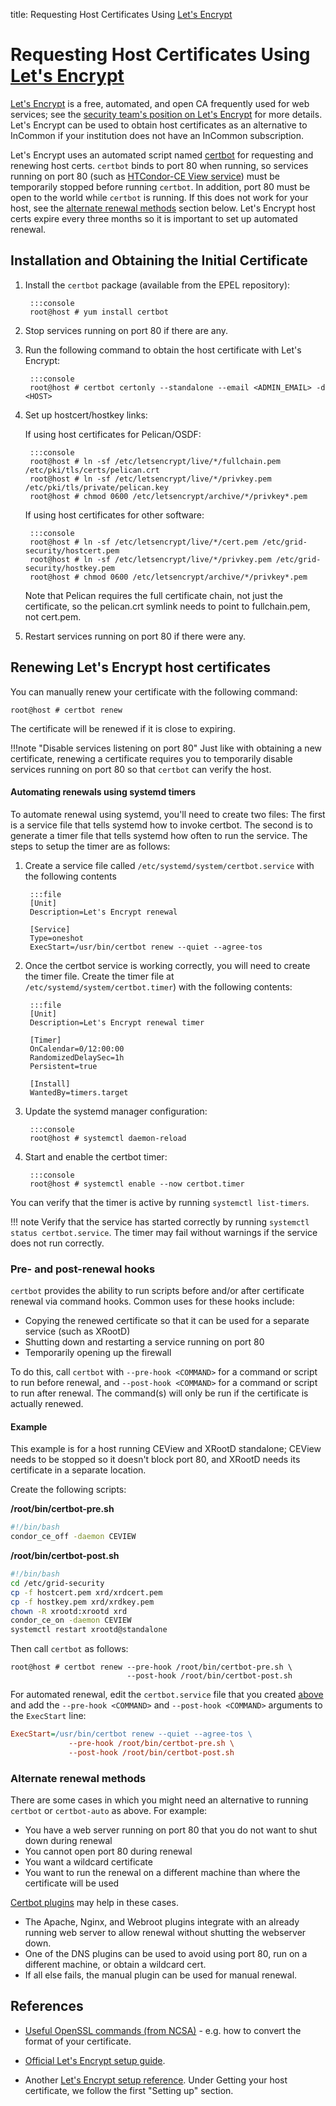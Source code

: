title: Requesting Host Certificates Using [Let's Encrypt](https://letsencrypt.org/)

Requesting Host Certificates Using [Let's Encrypt](https://letsencrypt.org/)
============================================================================

[Let's Encrypt](https://letsencrypt.org/) is a free, automated, and open CA frequently used for web services;
see the [security team's position on Let's Encrypt](https://opensciencegrid.github.io/security/LetsEncryptOSGCAbundle/)
for more details.
Let's Encrypt can be used to obtain host certificates as an alternative to InCommon if your institution does not have
an InCommon subscription.

Let's Encrypt uses an automated script named [certbot](https://certbot.eff.org) for requesting and renewing host certs.
`certbot` binds to port 80 when running, so services running on port 80
(such as [HTCondor-CE View service](https://opensciencegrid.github.io/docs/compute-element/install-htcondor-ce/#install-and-run-the-htcondor-ce-view))
must be temporarily stopped before running `certbot`.
In addition, port 80 must be open to the world while `certbot` is running.
If this does not work for your host, see the [alternate renewal methods](#alternate-renewal-methods) section below.
Let's Encrypt host certs expire every three months so it is important to set up automated renewal.

Installation and Obtaining the Initial Certificate
--------------------------------------------------

1. Install the `certbot` package (available from the EPEL repository):

        :::console
        root@host # yum install certbot

1. Stop services running on port 80 if there are any.

1. Run the following command to obtain the host certificate with Let's Encrypt:

        :::console
        root@host # certbot certonly --standalone --email <ADMIN_EMAIL> -d <HOST>

1. Set up hostcert/hostkey links:

    If using host certificates for Pelican/OSDF:
   
        :::console
        root@host # ln -sf /etc/letsencrypt/live/*/fullchain.pem /etc/pki/tls/certs/pelican.crt
        root@host # ln -sf /etc/letsencrypt/live/*/privkey.pem /etc/pki/tls/private/pelican.key
        root@host # chmod 0600 /etc/letsencrypt/archive/*/privkey*.pem

    If using host certificates for other software:
   
        :::console
        root@host # ln -sf /etc/letsencrypt/live/*/cert.pem /etc/grid-security/hostcert.pem
        root@host # ln -sf /etc/letsencrypt/live/*/privkey.pem /etc/grid-security/hostkey.pem
        root@host # chmod 0600 /etc/letsencrypt/archive/*/privkey*.pem


    Note that Pelican requires the full certificate chain, not just the certificate,
    so the pelican.crt symlink needs to point to fullchain.pem, not cert.pem.

1. Restart services running on port 80 if there were any.


Renewing Let's Encrypt host certificates
----------------------------------------

You can manually renew your certificate with the following command:

``` console
root@host # certbot renew
```

The certificate will be renewed if it is close to expiring.
 
!!!note "Disable services listening on port 80"
   Just like with obtaining a new certificate, renewing a certificate requires you to temporarily disable
   services running on port 80 so that `certbot` can verify the host.
 

#### Automating renewals using systemd timers

To automate renewal using systemd, you'll need to create two files:
The first is a service file that tells systemd how to invoke certbot.
The second is to generate a timer file that tells systemd how often to run the service.
The steps to setup the timer are as follows:

1. Create a service file called `/etc/systemd/system/certbot.service` with the following contents

        :::file
        [Unit]
        Description=Let's Encrypt renewal

        [Service]
        Type=oneshot
        ExecStart=/usr/bin/certbot renew --quiet --agree-tos

1. Once the certbot service is working correctly, you will need to create the timer file.
   Create the timer file at `/etc/systemd/system/certbot.timer`) with the following contents:

        :::file
        [Unit]
        Description=Let's Encrypt renewal timer

        [Timer]
        OnCalendar=0/12:00:00
        RandomizedDelaySec=1h
        Persistent=true

        [Install]
        WantedBy=timers.target

1. Update the systemd manager configuration:

        :::console
        root@host # systemctl daemon-reload

1. Start and enable the certbot timer:

        :::console
        root@host # systemctl enable --now certbot.timer

You can verify that the timer is active by running `systemctl list-timers`.

!!! note
    Verify that the service has started correctly by running `systemctl status certbot.service`. The timer may fail
    without warnings if the service does not run correctly.


### Pre- and post-renewal hooks

`certbot` provides the ability to run scripts before and/or after certificate renewal via command hooks.
Common uses for these hooks include:

- Copying the renewed certificate so that it can be used for a separate service (such as XRootD)
- Shutting down and restarting a service running on port 80
- Temporarily opening up the firewall

To do this, call `certbot` with `--pre-hook <COMMAND>` for a command or script to run before renewal,
and `--post-hook <COMMAND>` for a command or script to run after renewal.
The command(s) will only be run if the certificate is actually renewed.


#### Example

This example is for a host running CEView and XRootD standalone;
CEView needs to be stopped so it doesn't block port 80, and XRootD needs its certificate in a separate location.

Create the following scripts:

**/root/bin/certbot-pre.sh**
```bash
#!/bin/bash
condor_ce_off -daemon CEVIEW
```

**/root/bin/certbot-post.sh**
```bash
#!/bin/bash
cd /etc/grid-security
cp -f hostcert.pem xrd/xrdcert.pem
cp -f hostkey.pem xrd/xrdkey.pem
chown -R xrootd:xrootd xrd
condor_ce_on -daemon CEVIEW
systemctl restart xrootd@standalone
```

Then call `certbot` as follows:

```console
root@host # certbot renew --pre-hook /root/bin/certbot-pre.sh \
                          --post-hook /root/bin/certbot-post.sh
```

For automated renewal, edit the `certbot.service` file that you created [above](#automating-renewals-using-systemd-timers) and add the `--pre-hook <COMMAND>`
and `--post-hook <COMMAND>` arguments to the `ExecStart` line:

```ini
ExecStart=/usr/bin/certbot renew --quiet --agree-tos \
             --pre-hook /root/bin/certbot-pre.sh \
             --post-hook /root/bin/certbot-post.sh
```


### Alternate renewal methods ###

There are some cases in which you might need an alternative to running `certbot` or `certbot-auto` as above.
For example:

- You have a web server running on port 80 that you do not want to shut down during renewal
- You cannot open port 80 during renewal
- You want a wildcard certificate
- You want to run the renewal on a different machine than where the certificate will be used

[Certbot plugins](https://certbot.eff.org/docs/using.html#getting-certificates-and-choosing-plugins) may help in these
cases.

- The Apache, Nginx, and Webroot plugins integrate with an already running web server to allow renewal
without shutting the webserver down.
- One of the DNS plugins can be used to avoid using port 80, run on a different machine, or obtain a wildcard cert.
- If all else fails, the manual plugin can be used for manual renewal.


References
----------

-   [Useful OpenSSL commands (from NCSA)](http://security.ncsa.illinois.edu/research/grid-howtos/usefulopenssl.html) -
    e.g. how to convert the format of your certificate.

-   [Official Let's Encrypt setup guide](https://letsencrypt.org/getting-started/).

-   Another [Let's Encrypt setup reference](https://github.com/cilogon/letsencrypt-certificates).
    Under Getting your host certificate, we follow the first "Setting up" section.
